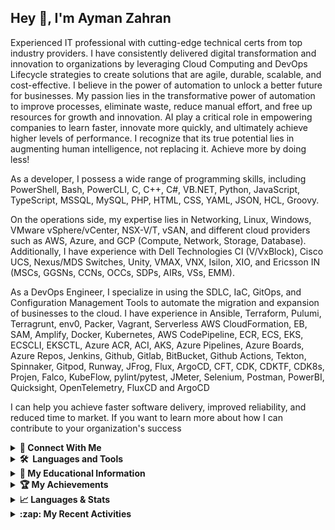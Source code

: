 ## Hey 👋, I'm Ayman Zahran

Experienced IT professional with cutting-edge technical certs from top industry providers. I have consistently delivered digital transformation and innovation to organizations by leveraging Cloud Computing and DevOps Lifecycle strategies to create solutions that are agile, durable, scalable, and cost-effective. I believe in the power of automation to unlock a better future for businesses. My passion lies in the transformative power of automation to improve processes, eliminate waste, reduce manual effort, and free up resources for growth and innovation. AI play a critical role in empowering companies to learn faster, innovate more quickly, and ultimately achieve higher levels of performance. I recognize that its true potential lies in augmenting human intelligence, not replacing it. Achieve more by doing less!

As a developer, I possess a wide range of programming skills, including PowerShell, Bash, PowerCLI, C, C++, C#, VB.NET, Python, JavaScript, TypeScript, MSSQL, MySQL, PHP, HTML, CSS, YAML, JSON, HCL, Groovy.

On the operations side, my expertise lies in Networking, Linux, Windows, VMware vSphere/vCenter, NSX-V/T, vSAN, and different cloud providers such as AWS, Azure, and GCP (Compute, Network, Storage, Database). Additionally, I have experience with Dell Technologies CI (V/VxBlock), Cisco UCS, Nexus/MDS Switches, Unity, VMAX, VNX, Isilon, XIO, and Ericsson IN (MSCs, GGSNs, CCNs, OCCs, SDPs, AIRs, VSs, EMM).

As a DevOps Engineer, I specialize in using the SDLC, IaC, GitOps, and Configuration Management Tools to automate the migration and expansion of businesses to the cloud. I have experience in Ansible, Terraform, Pulumi, Terragrunt, env0, Packer, Vagrant, Serverless AWS CloudFormation, EB, SAM, Amplify, Docker, Kubernetes, AWS CodePipeline, ECR, ECS, EKS, ECSCLI, EKSCTL, Azure ACR, ACI, AKS, Azure Pipelines, Azure Boards, Azure Repos, Jenkins, Github, Gitlab, BitBucket, Github Actions, Tekton, Spinnaker, Gitpod, Runway, JFrog, Flux, ArgoCD, CFT, CDK, CDKTF, CDK8s, Projen, Falco, KubeFlow, pylint/pytest, JMeter, Selenium, Postman, PowerBI, Quicksight, OpenTelemetry, FluxCD and ArgoCD

I can help you achieve faster software delivery, improved reliability, and reduced time to market. If you want to learn more about how I can contribute to your organization's success

<details>
<summary><strong>🔗 Connect With Me</strong> </summary>
<br>
<a href="https://twitter.com/ay_zahran" target="_blank"> <img src="https://firebasestorage.googleapis.com/v0/b/clientfiles-6342a.appspot.com/o/ayman_zahran-github-readme%2Ficons8-twitter-96.png?alt=media&token=3b6057fe-2020-4c0a-9c21-043c4bb194f1" alt="twitter" width="40" height="40"/> </a>
<a href="https://www.linkedin.com/in/ay-zahran/" target="_blank"> <img src="https://firebasestorage.googleapis.com/v0/b/clientfiles-6342a.appspot.com/o/ayman_zahran-github-readme%2Ficons8-linkedin-circled-96.png?alt=media&token=63d1077c-b66b-41f2-bfcf-7cc0f89ec346" alt="twitter" width="40" height="40"/> </a>
<a href="https://www.youtube.com/channel/UCOl_CzFgyf1io3RZpttqE8A" target="_blank"> <img src="https://firebasestorage.googleapis.com/v0/b/clientfiles-6342a.appspot.com/o/ayman_zahran-github-readme%2Ficons8-youtube-96.png?alt=media&token=38c9644f-2ff6-4b86-94de-5ab7de629eec" alt="twitter" width="40" height="40"/> </a>
<a href="https://www.credly.com/users/ayman-hatem-zahran/badges" target="_blank"> <img src="https://firebasestorage.googleapis.com/v0/b/clientfiles-6342a.appspot.com/o/ayman_zahran-github-readme%2Fcredly.png?alt=media&token=40a8cc95-98ae-408c-9a12-6b65d07c2bdb" alt="twitter" width="40" height="40"/> </a>
<a href="https://www.aymanzahran.com/" target="_blank"> <img src="https://firebasestorage.googleapis.com/v0/b/clientfiles-6342a.appspot.com/o/ayman_zahran-github-readme%2Ficons8-internet-96.png?alt=media&token=7262e117-0e9d-4487-9b01-cfd2f8997b68" alt="website" width="40" height="40"/> </a>

</details>

<details>
  <summary><strong>🛠️&nbsp;&nbsp;Languages&nbsp;and&nbsp;Tools</strong></summary>
  <br/>
<p align="left"> <a href="https://aws.amazon.com" target="_blank"> <img src="https://raw.githubusercontent.com/devicons/devicon/master/icons/amazonwebservices/amazonwebservices-original-wordmark.svg" alt="aws" width="40" height="40"/> </a> <a href="https://www.gnu.org/software/bash/" target="_blank"> <img src="https://www.vectorlogo.zone/logos/gnu_bash/gnu_bash-icon.svg" alt="bash" width="40" height="40"/> </a> <a href="https://www.cprogramming.com/" target="_blank"> <img src="https://raw.githubusercontent.com/devicons/devicon/master/icons/c/c-original.svg" alt="c" width="40" height="40"/> </a> <a href="https://www.w3schools.com/cpp/" target="_blank"> <img src="https://raw.githubusercontent.com/devicons/devicon/master/icons/cplusplus/cplusplus-original.svg" alt="cplusplus" width="40" height="40"/> </a> <a href="https://www.w3schools.com/css/" target="_blank"> <img src="https://raw.githubusercontent.com/devicons/devicon/master/icons/css3/css3-original-wordmark.svg" alt="css3" width="40" height="40"/> </a><a href="https://cloud.google.com" target="_blank"> <img src="https://www.vectorlogo.zone/logos/google_cloud/google_cloud-icon.svg" alt="gcp" width="40" height="40"/> </a><a href="https://git-scm.com/" target="_blank"> <img src="https://www.vectorlogo.zone/logos/git-scm/git-scm-icon.svg" alt="git" width="40" height="40"/> </a><a href="https://heroku.com" target="_blank"> <img src="https://www.vectorlogo.zone/logos/heroku/heroku-icon.svg" alt="heroku" width="40" height="40"/> </a> <a href="https://www.w3.org/html/" target="_blank"> <img src="https://raw.githubusercontent.com/devicons/devicon/master/icons/html5/html5-original-wordmark.svg" alt="html5" width="40" height="40"/> </a><a href="https://developer.mozilla.org/en-US/docs/Web/JavaScript" target="_blank"> <img src="https://raw.githubusercontent.com/devicons/devicon/master/icons/javascript/javascript-original.svg" alt="javascript" width="40" height="40"/> </a> <a href="https://www.microsoft.com/en-us/sql-server" target="_blank"> <img src="https://www.svgrepo.com/show/303229/microsoft-sql-server-logo.svg" alt="mssql" width="40" height="40"/> </a> <a href="https://www.mysql.com/" target="_blank"> <img src="https://raw.githubusercontent.com/devicons/devicon/master/icons/mysql/mysql-original-wordmark.svg" alt="mysql" width="40" height="40"/> </a> <a href="https://www.php.net" target="_blank"> <img src="https://raw.githubusercontent.com/devicons/devicon/master/icons/php/php-original.svg" alt="php" width="40" height="40"/> </a><a href="https://www.python.org" target="_blank"> <img src="https://raw.githubusercontent.com/devicons/devicon/master/icons/python/python-original.svg" alt="python" width="40" height="40"/> </a> <a href="https://www.typescriptlang.org/" target="_blank"> <img src="https://raw.githubusercontent.com/devicons/devicon/master/icons/typescript/typescript-original.svg" alt="typescript" width="40" height="40"/> </a>
<a href="" target="_blank"> <img src="https://firebasestorage.googleapis.com/v0/b/clientfiles-6342a.appspot.com/o/ayman_zahran-github-readme%2Ficons8-c-sharp-logo-96.png?alt=media&token=873a735b-b74d-4dea-baaa-c90164867cb9" alt="c#" width="40" height="40"/> </a>
<a href="" target="_blank"> <img src="https://firebasestorage.googleapis.com/v0/b/clientfiles-6342a.appspot.com/o/ayman_zahran-github-readme%2Ficons8-json-96.png?alt=media&token=d5119a49-7ff4-47e3-a75e-56bc246ddd55" alt="json" width="40" height="40"/> </a>
<a href="" target="_blank"> <img src="https://firebasestorage.googleapis.com/v0/b/clientfiles-6342a.appspot.com/o/ayman_zahran-github-readme%2Ficons8-powershell-96.png?alt=media&token=f09d168a-9cf4-4644-b08c-814fea9c546f" alt="powershell" width="40" height="40"/> </a>
<a href="" target="_blank"> <img src="https://firebasestorage.googleapis.com/v0/b/clientfiles-6342a.appspot.com/o/ayman_zahran-github-readme%2Fgroovy.png?alt=media&token=e2218316-d310-42ef-bbd6-94c1246dce9e" alt="groovy" width="40" height="40"/> </a>
<a href="" target="_blank"> <img src="https://firebasestorage.googleapis.com/v0/b/clientfiles-6342a.appspot.com/o/ayman_zahran-github-readme%2Ficons8-vb-100.png?alt=media&token=ef6f6da8-3b08-42d0-acdf-145251c5fac9" alt="vb.net" width="40" height="40"/> </a><a href="" target="_blank"> <img src="https://firebasestorage.googleapis.com/v0/b/clientfiles-6342a.appspot.com/o/ayman_zahran-github-readme%2Fyml.png?alt=media&token=92406b8d-18b2-404a-b3db-f8493bcbe6a0" alt="yaml" width="40" height="40"/> </a>
 </p>

</details>

<details>
<summary><strong>🏫 My Educational Information</strong></summary>
<br>
<strong>Cairo University</strong>
<p>Bachelor's Degree (2012 - 2018)</p>
<br>
<strong>Ministry of Communications and Information Technology (MCIT)</strong>
<p>AWS Practical Data Scientist Academy (2021 - 2022)</p>
<br>
<strong>National Telecommunication Institute (NTI)</strong>
<p>Datacenter Infrastructure Virtualization (2020 - 2020)</p>
<br>
<strong>Sakkara Language School</strong>
<p>IGCSE (2009 - 2011)</p>
<br>
<strong>Sakkara Language School</strong>
<p>Primary And Preparatory (1999 - 2008)</p>
<br>
</details>

<details>
  <summary><strong>🏆 My Achievements</strong></summary>
  <br>
     <strong>Microsoft Certified: Security, Compliance, and Identity Fundamentals</strong>
     <p>Microsoft (Oct 2022)</p>
     <p>
     <a href="https://www.credly.com/badges/6fafbf4b-6f12-4647-b4f5-bdb0ce6e55ca/linked_in_profile" target="_blank">See Credential</a>
     </p>
     <br>
     <strong>AWS Partner: SAP on AWS (Business)</strong>
     <p>Amazon Web Services - AWS (Sep 2022)</p>
     <p>
          <a href="https://www.credly.com/badges/57dae922-8f32-46fd-adb5-9068710f90d3/linked_in_profile" target="_blank">See Credential</a>
     </p>
     <br>
     <strong>AWS Partner: Accreditation (Business)</strong>
     <p>Amazon Web Services -AWS (Aug 2022)</p>
          <p>
          <a href="https://www.credly.com/badges/fd5445b9-379a-4887-b960-c2224f7d4494/linked_in_profile" target="_blank">See Credential</a>
     </p>
     <br>
     <strong>AWS Partner: Cloud Economics Accreditation</strong>
     <p>Amazon Web Services - AWS (Aug 2022)</p>
          <p>
          <a href="https://www.credly.com/badges/86aa4958-9549-43b8-8abe-8f9e85a9852b/linked_in_profile" target="_blank">See Credential</a>
     </p>
     <br>
     <strong>AWS Partner: SAP on AWS (Technical)</strong>
     <p>Amazon Web Services - AWS (Aug 2022)</p>
          <p>
          <a href="https://www.credly.com/badges/f21bf0ff-ac31-4aa1-886f-11a9ca992e91/linked_in_profile" target="_blank">See Credential</a>
     </p>
     <br>
     <strong>AWS Partner: Sales Accreditation (Business)</strong>
     <p>Amazon Web Services - AWS (Aug 2022)</p>
          <p>
          <a href="https://www.credly.com/badges/bfdf0a9a-0494-441a-a4a5-ca14380b42b4/linked_in_profile" target="_blank">See Credential</a>
     </p>
     <br>
     <strong>Rackspace MultiCloud Practitioner</strong>
     <p>Rackspace Technology (Aug 2022)</p>
          <p>
          <a href="https://www.credly.com/badges/4a0e9e15-c0a2-4564-b511-71ca945af1c7/linked_in_profile" target="_blank">See Credential</a>
     </p>
     <br>
     <strong>Triplebyte Certified</strong>
     <p>Triplebyte (Aug 2022)</p>
          <p>
          <a href="https://triplebyte.com/tb/ayman-zahran-c8tutje/certificate" target="_blank">See Credential</a>
     </p>
     <br>
     <strong>Microsoft Certified: Azure AI Fundamentals</strong>
     <p>Microsoft (Jul 2022)</p>
          <p>
          <a href="https://www.credly.com/badges/9cebbec7-2ccb-4f9b-bff5-a1e0776db56b?source=linked_in_profile" target="_blank">See Credential</a>
     </p>
     <br>
     <strong>Microsoft Certified: Azure Data Fundamentals</strong>
     <p>Microsoft (Jul 2022)</p>
          <p>
          <a href="https://www.credly.com/badges/072e579b-6cb4-4271-91df-c0e34a407369?source=linked_in_profile" target="_blank">See Credential</a>
     </p>
     <br>
     <strong>Migration Ambassador Foundations (Business)</strong>
     <p>Amazon Web Services - AWS (Jul 2022)</p>
          <p>
          <a href="https://www.credly.com/badges/250397f9-bb64-40d7-b4cf-5460ba9265d9/linked_in_profile" target="_blank">See Credential</a>
     </p>
     <br>
     <strong>AWS Learning: Object Storage</strong>
     <p>Amazon Web Services - AWS (Jul 2022)</p>
          <p>
          <a href="https://www.credly.com/badges/192216c8-a961-42d5-851b-734961fdc5d1?source=linked_in_profile" target="_blank">See Credential</a>
     </p>
     <br>
     <strong>Deep Learning</strong>
     <p>IBM (Jun 2022)</p>
          <p>
          <a href="https://www.credly.com/badges/d6766371-ae07-4295-9d2e-c942eef5075c?source=linked_in_profile" target="_blank">See Credential</a>
     </p>
     <br>
     <strong>Deep Learning using TensorFlow</strong>
     <p>IBM (Jun 2022)</p>
          <p>
          <a href="https://www.credly.com/badges/4b27ac77-749c-4a62-b524-3437bf9cbc1a?source=linked_in_profile" target="_blank">See Credential</a>
     </p>
     <br>
     <strong>Accelerated Deep Learning with GPU</strong>
     <p>IBM (Feb 2022)</p>
          <p>
          <a href="https://www.credly.com/badges/282df5b2-5a24-4a72-8712-b470d3b0ed02?source=linked_in_profile" target="_blank">See Credential</a>
     </p>
     <br>
     <strong>Applied Data Science with Python - Level 2</strong>
     <p>IBM (Feb 2022)</p>
          <p>
          <a href="https://www.credly.com/badges/552a5545-b786-4314-aeaf-961e4ceaaa21?source=linked_in_profile" target="_blank">See Credential</a>
     </p>
     <br>
     <strong>Data Analysis Using Python</strong>
     <p>IBM (Feb 2022)</p>
          <p>
          <a href="https://www.credly.com/badges/b5744dda-2b2d-41ad-a31f-15b17650fa70?source=linked_in_profile" target="_blank">See Credential</a>
     </p>
     <br>
     <strong>Data Science Foundations - Level 1</strong>
     <p>IBM (Feb 2022)</p>
          <p>
          <a href="https://www.credly.com/badges/cc3c5f81-d5ce-4719-8ba1-fbc2b2c1d467?source=linked_in_profile" target="_blank">See Credential</a>
     </p>
     <br>
     <strong>Data Science Foundations - Level 2 (V2)</strong>
     <p>IBM (Feb 2022)</p>
          <p>
          <a href="https://www.credly.com/badges/0d655640-aece-4245-960e-902d6532e89e?source=linked_in_profile" target="_blank">See Credential</a>
     </p>
     <br>
     <strong>Data Science Methodologies</strong>
     <p>IBM (Feb 2022)</p>
          <p>
          <a href="https://www.credly.com/badges/61d848aa-87a4-44a1-81ef-00d69c65ffd7?source=linked_in_profile" target="_blank">See Credential</a>
     </p>
     <br>
     <strong>Data Science Tools</strong>
     <p>IBM (Feb 2022)</p>
          <p>
          <a href="https://www.credly.com/badges/301f9c69-b72e-478c-9a44-9210b0aa9c15?source=linked_in_profile" target="_blank">See Credential</a>
     </p>
     <br>
     <strong>Data Visualization Using Python</strong>
     <p>IBM (Feb 2022)</p>
          <p>
          <a href="https://www.credly.com/badges/804afa68-aad6-4abd-98ca-9ee38ed301dd?source=linked_in_profile" target="_blank">See Credential</a>
     </p>
     <br>
     <strong>Deep Learning Essentials</strong>
     <p>IBM (Feb 2022)</p>
          <p>
          <a href="https://www.credly.com/badges/4b0d73d6-399f-4651-8114-535ca0ebc7e1?source=linked_in_profile" target="_blank">See Credential</a>
     </p>
     <br>
     <strong>Python for Data Science</strong>
     <p>IBM (Feb 2022)</p>
          <p>
          <a href="https://www.credly.com/badges/a44eac06-f316-4ce2-80c2-1c5e91c1631b?source=linked_in_profile" target="_blank">See Credential</a>
     </p>
     <br>
     <strong>Containers & Kubernetes Essentials</strong>
     <p>IBM (Jul 2021)</p>
          <p>
          <a href="https://www.credly.com/badges/094f9365-cf17-49b0-8f3f-e6e6671fb666?source=linked_in_profile" target="_blank">See Credential</a>
     </p>
     <br>
     <strong>Docker Essentials: A Developer Introduction</strong>
     <p>IBM (Jul 2021)</p>
          <p>
          <a href="https://www.credly.com/badges/37e79f8b-37dc-4a79-a3eb-2a520abad366?source=linked_in_profile" target="_blank">See Credential</a>
     </p>
     <br>
     <strong>IBM Cloud Essentials</strong>
     <p>IBM (Jul 2021)</p>
          <p>
          <a href="https://www.credly.com/badges/88c6f68f-a094-4dee-967b-6bbf68bb4d55?source=linked_in_profile" target="_blank">See Credential</a>
     </p>
     <br>
     <strong>VMware Certified Professional - Data Center Virtualization 2021</strong>
     <p>VMware (Jun 2021)</p>
     <p>
          <a href="https://www.credly.com/badges/09285077-628c-403a-be72-a0d5e7c93c4f?source=linked_in_profile" target="_blank">See Credential</a>
     </p>
     <br>
     <strong>VMware Certified Professional - Network Virtualization 2021</strong>
     <p>VMware (Jun 2021)</p>
     <p>
          <a href="https://www.credly.com/badges/112c69a3-3679-48e0-9d13-ae93e6efde6c?source=linked_in_profile" target="_blank">See Credential</a>
     </p>
     <br>
     <strong>VMware Certified Associate - Digital Business Transformation 2020</strong>
     <p>VMware (Jun 2020)</p>
     <p>
          <a href="https://www.youracclaim.com/badges/1611d444-7c38-40e0-8f6f-dd319f1b0f96/linked_in_profile" target="_blank">See Credential</a>
     </p>
     <br>
     <strong>Double VCP – Data Center Virtualization & Network Virtualization</strong>
     <p>VMware (May 2020)</p>
     <p>
          <a href="https://www.youracclaim.com/badges/51f771f4-142f-484a-b9e6-7c62b7d6bcba/linked_in_profile" target="_blank">See Credential</a>
     </p>
     <br>
     <strong>VMware Certified Professional - Data Center Virtualization 2020</strong>
     <p>VMware (May 2020)</p>
     <p>
          <a href="https://www.youracclaim.com/badges/f79a5701-fae9-4e31-9d05-1ee02f4d2ef3/linked_in_profile" target="_blank">See Credential</a>
     </p>
     <br>
     <strong>VMware Certified Professional - Network Virtualization 2020</strong>
     <p>VMware (May 2020)</p>
     <p>
          <a href="https://www.youracclaim.com/badges/83397603-5f85-4ac5-9fba-b4daa5844b11/linked_in_profile" target="_blank">See Credential</a>
     </p>
     <br>
     <strong>VMware vSphere 6.7 Foundations</strong>
     <p>VMware (May 2020)</p>
     <p>
          <a href="https://www.youracclaim.com/badges/14c35855-169d-4fc3-93c4-28fb3a3d01f1/linked_in_profile" target="_blank">See Credential</a>
     </p>
     <br>
     <strong>Associate - Information Storage and Management Version 4.0</strong>
     <p>Dell Technologies (Jun 2020)</p>
     <p>
          <a href="https://www.youracclaim.com/badges/7c2cb151-ac18-4f00-987d-326c29ea4a72/linked_in_profile" target="_blank">See Credential</a>
     </p>
     <br>
     <strong>Microsoft Certified: Azure Fundamentals</strong>
     <p>Microsoft (Jun 2020)</p>
     <p>
          <a href="https://www.youracclaim.com/badges/447ee9ba-e2f8-49c7-863c-930c1849733b/linked_in_profile" target="_blank">See Credential</a>
     </p>
     <br>
     <strong>Data Center Virtualization Track</strong>
     <p>National Telecommunication Institute - NTI (May 2020)</p>
     <br>
     <strong>AWS Certified Solutions Architect – Associate</strong>
     <p>Amazon Web Services - AWS (Jan 2021)</p>
     <p>
          <a href="https://www.credly.com/badges/b5493e8d-6f34-4cc2-a26a-016bfc19a4ac/linked_in_profile" target="_blank">See Credential</a>
     </p>
     <br>
     <strong>AWS Certified Machine Learning – Specialty</strong>
     <p>Amazon Web Services - AWS (Jun 2022)</p>
     <p>
          <a href="https://www.credly.com/badges/61e30af3-8acb-4dfe-abec-5135ac0ece09?source=linked_in_profile" target="_blank">See Credential</a>
     </p>
     <br>
     <strong>AWS Certified Database – Specialty</strong>
     <p>Amazon Web Services - AWS (May 2022)</p>
     <p>
          <a href="https://www.credly.com/badges/c793403a-c84e-4e17-8cf9-dd180f8c57be?source=linked_in_profile" target="_blank">See Credential</a>
     </p>
     <br>
     <strong>AWS Certified Security – Specialty</strong>
     <p>Amazon Web Services - AWS (May 2022)</p>
     <p>
          <a href="https://www.credly.com/badges/37f3a80b-41a2-4b57-9ae2-1b83afcfc75e?source=linked_in_profile" target="_blank">See Credential</a>
     </p>
     <br>
     <strong>AWS Certified Solutions Architect – Professional</strong>
     <p>Amazon Web Services - AWS (Apr 2022)</p>
     <p>
          <a href="https://www.credly.com/badges/4af92102-e921-4a68-b9c2-fd20ab7aa501?source=linked_in_profile" target="_blank">See Credential</a>
     </p>
     <br>
     <strong>AWS Certified SysOps Administrator – Associate</strong>
     <p>Amazon Web Services - AWS (Apr 2022)</p>
     <p>
          <a href="https://www.credly.com/badges/881aea17-412a-41d3-b00c-ca4595f0b347?source=linked_in_profile" target="_blank">See Credential</a>
     </p>
     <br>
     <strong>AWS Certified Data Analytics – Specialty</strong>
     <p>Amazon Web Services - AWS (Mar 2022)</p>
     <p>
          <a href="https://www.credly.com/badges/b53a84f1-609b-49f3-bcdc-2e6e2ce1bc65?source=linked_in_profile" target="_blank">See Credential</a>
     </p>
     <br>
     <strong>AWS Certified Cloud Practitioner</strong>
     <p>Amazon Web Services - AWS (Jan 2022)</p>
     <p>
          <a href="https://www.credly.com/badges/c6d27951-fc72-4b3c-919e-6daaa50f6a78?source=linked_in_profile" target="_blank">See Credential</a>
     </p>
     <br>
     <strong>AWS Certified DevOps Engineer – Professional</strong>
     <p>Amazon Web Services - AWS (Jan 2022)</p>
     <p>
          <a href="https://www.credly.com/badges/48b6c7b1-5f4c-4eac-91dd-15f756519de4?source=linked_in_profile" target="_blank">See Credential</a>
     </p>
     <br>
     <strong>AWS Certified Developer – Associate</strong>
     <p>Amazon Web Services - AWS (Jan 2022)</p>
     <p>
          <a href="https://www.credly.com/badges/260221b1-d6f3-4b17-8868-2434a617a321?source=linked_in_profile" target="_blank">See Credential</a>
     </p>
     <br>
     <strong>AWS Certified Solutions Architect – Associate</strong>
     <p>Amazon Web Services - AWS (Jan 2021)</p>
     <p>
          <a href="https://www.youracclaim.com/badges/3d7edb3e-06d8-4486-bf0a-2909140b8b9e?source=linked_in_profile" target="_blank">See Credential</a>
     </p>
     <br>
     <strong>CKA: Certified Kubernetes Administrator</strong>
     <p>The Linux Foundation (Sep 2022)</p>
     <p>
          <a href="https://www.credly.com/badges/ed21610a-118f-4eff-bfb4-eb6df1832bc2/linked_in_profile" target="_blank">See Credential</a>
     </p>
     <br>
     <strong>CKAD: Certified Kubernetes Application Developer</strong>
     <p>The Linux Foundation (Sep 2022)</p>
     <p>
          <a href="https://www.credly.com/badges/5bf57739-1b36-4248-beb1-8e332a53c33b/linked_in_profile" target="_blank">See Credential</a>
     </p>
     <br>
     <strong>KCNA: Kubernetes and Cloud Native Associate</strong>
     <p>The Linux Foundation (Sep 2022)</p>
     <p>
          <a href="https://www.credly.com/badges/2bca2a6a-6982-46e3-8737-a693f0e66e89/linked_in_profile" target="_blank">See Credential</a>
     </p>
     <br>
     <strong>CKS: Certified Kubernetes Security Specialist</strong>
     <p>The Linux Foundation (Sep 2022)</p>
     <p>
          <a href="https://www.credly.com/badges/4ebe9ea3-fd4d-4fdb-8198-158bc87c4c62/linked_in_profile" target="_blank">See Credential</a>
     </p>
     <br>
     <strong>CCNA</strong>
     <p>Ciasco (Jun 2020)</p>
     <p>
          <a href="https://www.youracclaim.com/badges/80ebafc0-f323-48c6-94b2-ed94237a573c/linked_in_profile" target="_blank">See Credential</a>
     </p>
     <br>
     <strong>Microsoft Certified: Azure Administrator Associate</strong>
     <p>Microsoft (Apr 2021)</p>
     <p>
          <a href="https://www.credly.com/badges/36215077-8a6f-4533-8fb4-c408f926dd9d?source=linked_in_profile" target="_blank">See Credential</a>
     </p>
     <br>
     <strong>Computer Vision</strong>
     <p>Kaggle</p>
     <p>
          <a href="https://www.kaggle.com/learn/certification/aymanzahran/computer-vision" target="_blank">See Credential</a>
     </p>
     <br>
     <strong>Data Cleaning</strong>
     <p>Kaggle</p>
     <p>
          <a href="https://www.kaggle.com/learn/certification/aymanzahran/data-cleaning" target="_blank">See Credential</a>
     </p>
     <br>
     <strong>Data Visualization</strong>
     <p>Kaggle</p>
     <p>
          <a href="https://www.kaggle.com/learn/certification/aymanzahran/data-visualization" target="_blank">See Credential</a>
     </p>
     <br>
     <strong>Feature Engineering</strong>
     <p>Kaggle</p>
     <p>
          <a href="https://www.kaggle.com/learn/certification/aymanzahran/feature-engineering" target="_blank">See Credential</a>
     </p>
     <br>
     <strong>Intermediate Machine Learning</strong>
     <p>Kaggle</p>
     <p>
          <a href="https://www.kaggle.com/learn/certification/aymanzahran/intermediate-machine-learning" target="_blank">See Credential</a>
     </p>
     <br>
     <strong>Intro to Deep Learning</strong>
     <p>Kaggle</p>
     <p>
          <a href="https://www.kaggle.com/learn/certification/aymanzahran/intro-to-deep-learning" target="_blank">See Credential</a>
     </p>
     <br>
     <strong>Intro to Machine Learning</strong>
     <p>Kaggle</p>
     <p>
          <a href="https://www.kaggle.com/learn/certification/aymanzahran/intro-to-machine-learning" target="_blank">See Credential</a>
     </p>
     <br>
     <strong>Intro to SQL</strong>
     <p>Kaggle</p>
     <p>
          <a href="https://www.kaggle.com/learn/certification/aymanzahran/intro-to-sql" target="_blank">See Credential</a>
     </p>
     <br>
     <strong>Pandas</strong>
     <p>Kaggle</p>
     <p>
          <a href="https://www.kaggle.com/learn/certification/aymanzahran/pandas" target="_blank">See Credential</a>
     </p>
     <br>
     <strong>Python</strong>
     <p>Kaggle</p>
     <p>
          <a href="https://www.kaggle.com/learn/certification/aymanzahran/python" target="_blank">See Credential</a>
     </p>
     <br>
     <strong>Time Series</strong>
     <p>Kaggle</p>
     <p>
          <a href="https://www.kaggle.com/learn/certification/aymanzahran/time-series" target="_blank">See Credential</a>
     </p>
     <br>
</details>

<details>
  <summary><strong>📈 Languages & Stats</strong></summary>
  <img src="https://github-readme-stats.vercel.app/api?username=aymanzahran&show_icons=true&theme=dark&hide_border=true"
       alt="Ayman's GitHub stats" />
  <img src="https://github-readme-stats.vercel.app/api/top-langs/?username=aymanzahran&show_icons=true&theme=dark&hide_border=true&layout=compact&langs_count=10"
       alt="Ayman's Top GitHub Languages" />
</details>

<details>
<summary><strong> :zap: My Recent Activities </strong></summary>

<!-- ACTIVITY-LIST:START -->
- [AymanZahran opened an issue in tigera/operator](https://github.com/tigera/operator/issues/3223)
- [AymanZahran pushed to test-Qodana in AymanZahran/multi-cloud-k8s-boilerplate](https://github.com/AymanZahran/multi-cloud-k8s-boilerplate/compare/8f2c2dfd25...8a05f679b2)
- [AymanZahran opened a pull request in AymanZahran/multi-cloud-k8s-boilerplate](https://github.com/AymanZahran/multi-cloud-k8s-boilerplate/pull/66)
- [AymanZahran created a branch test-Qodana in AymanZahran/multi-cloud-k8s-boilerplate](https://github.com/AymanZahran/multi-cloud-k8s-boilerplate/compare/test-Qodana)
<!-- ACTIVITY-LIST:END -->

</details>
